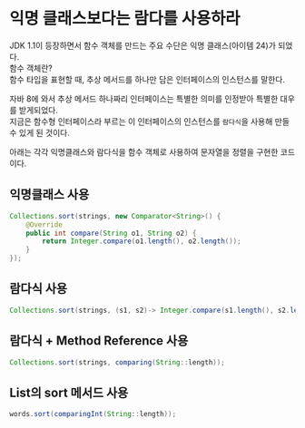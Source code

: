 # 익명 클래스보다는 람다를 사용하라

JDK 1.1이 등장하면서 함수 객체를 만드는 주요 수단은 익명 클래스(아이템 24)가 되었다.  
함수 객체란?  
함수 타입을 표현할 때, 추상 메서드를 하나만 담은 인터페이스의 인스턴스를 말한다.

자바 8에 와서 추상 메서드 하나짜리 인터페이스는 특별한 의미를 인정받아 특별한 대우를 받게되었다.  
지금은 함수형 인터페이스라 부르는 이 인터페이스의 인스턴스를 `람다식`을 사용해 만들 수 있게 된 것이다.

아래는 각각 익명클래스와 람다식을 함수 객체로 사용하여 문자열을 정렬을 구현한 코드이다.

## 익명클래스 사용
```java
Collections.sort(strings, new Comparator<String>() {
    @Override
    public int compare(String o1, String o2) {
        return Integer.compare(o1.length(), o2.length());
    }
});
```
## 람다식 사용
```java
Collections.sort(strings, (s1, s2)-> Integer.compare(s1.length(), s2.length()));
```
## 람다식 + Method Reference 사용
```java
Collections.sort(strings, comparing(String::length));
```
## List의 sort 메서드 사용
```java
words.sort(comparingInt(String::length));
```

